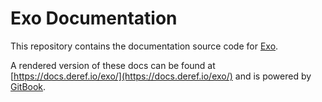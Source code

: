 # Exo Documentation

This repository contains the documentation source code for
[Exo](https://github.com/deref/exo).

A rendered version of these docs can be found at
[https://docs.deref.io/exo/](https://docs.deref.io/exo/) and is powered by
[GitBook](https://www.gitbook.com/).
